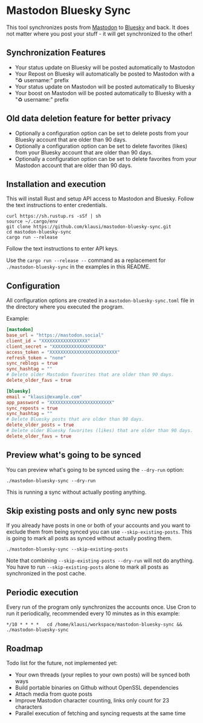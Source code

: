 # Mastodon Bluesky Sync

This tool synchronizes posts from [Mastodon](https://joinmastodon.org/) to [Bluesky](https://bsky.app) and back. It does not matter where you post your stuff - it will get synchronized to the other!

## Synchronization Features

- Your status update on Bluesky will be posted automatically to Mastodon
- Your Repost on Bluesky will automatically be posted to Mastodon with a "♻️ username:" prefix
- Your status update on Mastodon will be posted automatically to Bluesky
- Your boost on Mastodon will be posted automatically to Bluesky with a "♻️ username:" prefix

## Old data deletion feature for better privacy
- Optionally a configuration option can be set to delete posts from your Bluesky account that are older than 90 days.
- Optionally a configuration option can be set to delete favorites (likes) from your Bluesky account that are older than 90 days.
- Optionally a configuration option can be set to delete favorites from your Mastodon account that are older than 90 days.

## Installation and execution

This will install Rust and setup API access to Mastodon and Bluesky. Follow the text instructions to enter credentials.

```
curl https://sh.rustup.rs -sSf | sh
source ~/.cargo/env
git clone https://github.com/klausi/mastodon-bluesky-sync.git
cd mastodon-bluesky-sync
cargo run --release
```

Follow the text instructions to enter API keys.

Use the `cargo run --release --` command as a replacement for `./mastodon-bluesky-sync` in the examples in this README.

## Configuration

All configuration options are created in a `mastodon-bluesky-sync.toml` file in the directory where you executed the program.

Example:

```toml
[mastodon]
base_url = "https://mastodon.social"
client_id = "XXXXXXXXXXXXXXXXX"
client_secret = "XXXXXXXXXXXXXXXXXXX"
access_token = "XXXXXXXXXXXXXXXXXXXXXXXXX"
refresh_token = "none"
sync_reblogs = true
sync_hashtag = ""
# Delete older Mastodon favorites that are older than 90 days.
delete_older_favs = true

[bluesky]
email = "klausi@example.com"
app_password = "XXXXXXXXXXXXXXXXXXXXXXX"
sync_reposts = true
sync_hashtag = ""
# Delete Bluesky posts that are older than 90 days.
delete_older_posts = true
# Delete older Bluesky favorites (likes) that are older than 90 days.
delete_older_favs = true
```

## Preview what's going to be synced

You can preview what's going to be synced using the `--dry-run` option:

    ./mastodon-bluesky-sync --dry-run

This is running a sync without actually posting anything.

## Skip existing posts and only sync new posts

If you already have posts in one or both of your accounts and you want to exclude them from being synced you can use `--skip-existing-posts`. This is going to mark all posts as synced without actually posting them.

    ./mastodon-bluesky-sync --skip-existing-posts

Note that combining `--skip-existing-posts --dry-run` will not do anything. You have to run `--skip-existing-posts` alone to mark all posts as synchronized in the post cache.

## Periodic execution

Every run of the program only synchronizes the accounts once. Use Cron to run it periodically, recommended every 10 minutes as in this example:

```
*/10 * * * *   cd /home/klausi/workspace/mastodon-bluesky-sync && ./mastodon-bluesky-sync
```

## Roadmap

Todo list for the future, not implemented yet:
- Your own threads (your replies to your own posts) will be synced both ways
- Build portable binaries on Github without OpenSSL dependencies
- Attach media from quote posts
- Improve Mastodon character counting, links only count for 23 characters
- Parallel execution of fetching and syncing requests at the same time

